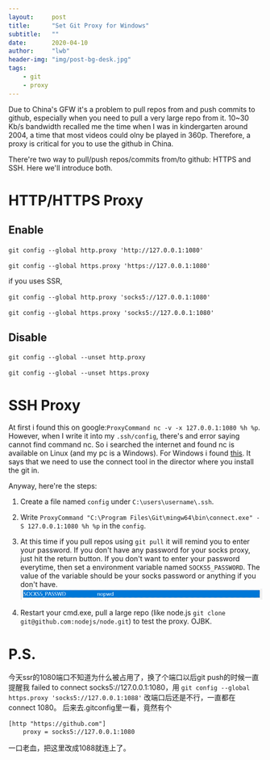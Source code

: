 ```yaml
---
layout:     post
title:      "Set Git Proxy for Windows"
subtitle:   ""
date:       2020-04-10
author:     "lwb"
header-img: "img/post-bg-desk.jpg"
tags:
    - git
    - proxy
---
```


Due to China's GFW it's a problem to pull repos from and push commits to github, especially when you need to pull a very
large repo from it.
10~30 Kb/s bandwidth recalled me the time when I was in kindergarten around 2004, a time that most videos could olny be 
played in 360p.
Therefore, a proxy is critical for you to use the github in China.

There're two way to pull/push repos/commits from/to github: HTTPS and SSH.
Here we'll introduce both. 

# HTTP/HTTPS Proxy

## Enable

`git config --global http.proxy 'http://127.0.0.1:1080'`

`git config --global https.proxy 'https://127.0.0.1:1080'`

if you uses SSR,

`git config --global http.proxy 'socks5://127.0.0.1:1080'`

`git config --global https.proxy 'socks5://127.0.0.1:1080'`

## Disable

`git config --global --unset http.proxy`

`git config --global --unset https.proxy`

# SSH Proxy

At first i found this on google:`ProxyCommand nc -v -x 127.0.0.1:1080 %h %p`. 
However, when I write it into my `.ssh/config`, there's and error saying cannot find command nc.
So i searched the internet and found nc is available on Linux (and my pc is a Windows).
For Windows i found [this](https://walkedby.com/sshwindowsproxy/).
It says that we need to use the connect tool in the director where you install the git in.

Anyway, here're the steps:

1.  Create a file named `config` under `C:\users\username\.ssh`.

2.  Write `ProxyCommand "C:\Program Files\Git\mingw64\bin\connect.exe" -S 127.0.0.1:1080 %h %p` in the `config`.

3.  At this time if you pull repos using `git pull` it will remind you to enter your password.
    If you don't have any password for your socks proxy, just hit the return button.
    If you don't want to enter your password everytime, then set a environment variable named `SOCKS5_PASSWORD`.
    The value of the variable should be your socks password or anything if you don't have.
    ![socks5 password environment variable](/img/git-proxy/socks-password.png)

4.  Restart your cmd.exe, pull a large repo (like node.js `git clone git@github.com:nodejs/node.git`) to test the proxy.
    OJBK.
    
# P.S.

今天ssr的1080端口不知道为什么被占用了，换了个端口以后git push的时候一直提醒我 failed to connect socks5://127.0.0.1:1080，用
`git config --global https.proxy 'socks5://127.0.0.1:1088'` 改端口后还是不行，一直都在connect 1080。
后来去.gitconfig里一看，竟然有个
```
[http "https://github.com"]
	proxy = socks5://127.0.0.1:1080
```
一口老血，把这里改成1088就连上了。